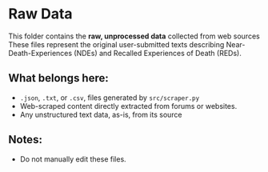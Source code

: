 # Raw Data

This folder contains the **raw, unprocessed data** collected from web sources
These files represent the original user-submitted texts describing Near-Death-Experiences (NDEs) and Recalled Experiences of Death (REDs).

## What belongs here:

- `.json`, `.txt`, or `.csv`, files generated by `src/scraper.py`
- Web-scraped content directly extracted from forums or websites.
- Any unstructured text data, as-is, from its source

## Notes:

- Do not manually edit these files.
